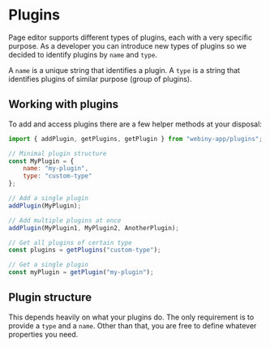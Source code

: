 # Plugins

Page editor supports different types of plugins, each with a very specific purpose.
As a developer you can introduce new types of plugins so we decided to identify plugins by `name` and `type`.

A `name` is a unique string that identifies a plugin.
A `type` is a string that identifies plugins of similar purpose (group of plugins).

## Working with plugins
To add and access plugins there are a few helper methods at your disposal:

```js
import { addPlugin, getPlugins, getPlugin } from "webiny-app/plugins";

// Minimal plugin structure
const MyPlugin = {
    name: "my-plugin",
    type: "custom-type"
};

// Add a single plugin
addPlugin(MyPlugin);

// Add multiple plugins at once
addPlugin(MyPlugin1, MyPlugin2, AnotherPlugin);

// Get all plugins of certain type
const plugins = getPlugins("custom-type");

// Get a single plugin
const myPlugin = getPlugin("my-plugin");
```

## Plugin structure
This depends heavily on what your plugins do. The only requirement is to provide a `type` and a `name`.
Other than that, you are free to define whatever properties you need.